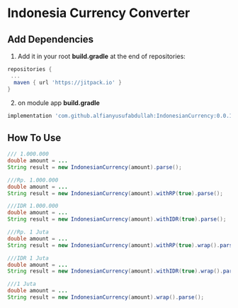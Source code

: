 # Indonesia Currency Converter

## Add Dependencies

1. Add it in your root **build.gradle** at the end of repositories:
```gradle
repositories {
 ...
  maven { url 'https://jitpack.io' }
}
```
2. on module app **build.gradle** 
```gradle
implementation 'com.github.alfianyusufabdullah:IndonesianCurrency:0.0.1'
```
## How To Use
```java
/// 1.000.000
double amount = ...
String result = new IndonesianCurrency(amount).parse();
```

```java
///Rp. 1.000.000
double amount = ...
String result = new IndonesianCurrency(amount).withRP(true).parse();
```

```java
///IDR 1.000.000
double amount = ...
String result = new IndonesianCurrency(amount).withIDR(true).parse();
```

```java
///Rp. 1 Juta
double amount = ...
String result = new IndonesianCurrency(amount).withRP(true).wrap().parse();
```

```java
///IDR 1 Juta
double amount = ...
String result = new IndonesianCurrency(amount).withIDR(true).wrap().parse();
```

```java
///1 Juta
double amount = ...
String result = new IndonesianCurrency(amount).wrap().parse();
```
